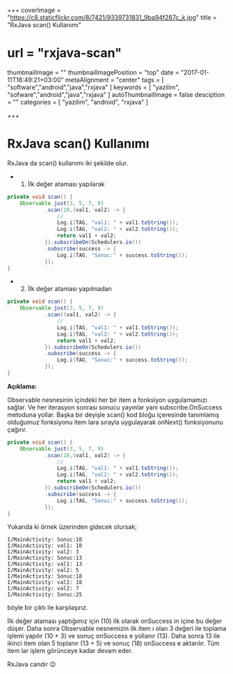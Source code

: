 +++
coverImage = "https://c8.staticflickr.com/8/7421/9339731831_9ba94f287c_k.jpg"
title = "RxJava scan() Kullanımı"
# url = "rxjava-scan"
thumbnailImage = ""
thumbnailImagePosition = "top"
date = "2017-01-11T18:49:21+03:00"
metaAlignment = "center"
tags = [
  "software","android","java","rxjava"
]
keywords = [
  "yazilim",
  "sofware","android","java","rxjava"
]
autoThumbnailImage = false
desciption = ""
categories = [
  "yazilim",
  "android",
  "rxjava"
]

+++

# RxJava scan() Kullanımı

RxJava da scan() kullanımı iki şekilde olur.

- 1. İlk değer ataması yapılarak

```java
private void scan() {
    Observable.just(3, 5, 7, 9)
            .scan(10,(val1, val2) -> {
                //
                Log.i(TAG, "val1: " + val1.toString());
                Log.i(TAG, "val2: " + val2.toString());
                return val1 + val2;
            }).subscribeOn(Schedulers.io())
            .subscribe(success -> {
                Log.i(TAG, "Sonuc:" + success.toString());
            });
}
```

- 2. İlk değer ataması yapılmadan

```java
private void scan() {
    Observable.just(3, 5, 7, 9)
            .scan((val1, val2) -> {
                //
                Log.i(TAG, "val1: " + val1.toString());
                Log.i(TAG, "val2: " + val2.toString());
                return val1 + val2;
            }).subscribeOn(Schedulers.io())
            .subscribe(success -> {
                Log.i(TAG, "Sonuc:" + success.toString());
            });
}
```
 

**Açıklama:**

Observable nesnesinin içindeki her bir item a fonksiyon uygulamamızı sağlar. Ve her iterasyon sonrası sonucu yayınlar yani subscribe.OnSuccess metoduna yollar. Başka bir deyişle scan() kod bloğu içeresinde tanımlamış olduğumuz fonksiyonu item lara sırayla uygulayarak onNext() fonksiyonunu çağırır.

 
```java
private void scan() {
    Observable.just(3, 5, 7, 9)
            .scan(10,(val1, val2) -> {
                //
                Log.i(TAG, "val1: " + val1.toString());
                Log.i(TAG, "val2: " + val2.toString());
                return val1 + val2;
            }).subscribeOn(Schedulers.io())
            .subscribe(success -> {
                Log.i(TAG, "Sonuc:" + success.toString());
            });
}
```

Yukarıda ki örnek üzerinden gidecek olursak;

```
I/MainActivity: Sonuc:10
I/MainActivity: val1: 10
I/MainActivity: val2: 3
I/MainActivity: Sonuc:13
I/MainActivity: val1: 13
I/MainActivity: val2: 5
I/MainActivity: Sonuc:18
I/MainActivity: val1: 18
I/MainActivity: val2: 7
I/MainActivity: Sonuc:25
```

böyle bir çıktı ile karşılaşırız.

İlk değer ataması yaptığımız için (10) ilk olarak onSuccess in içine bu değer düşer. Daha sonra Observable nesnemizin ilk item ı olan 3 değeri ile toplama işlemi yapılır (10 + 3) ve sonuç onSuccess e  yollanır (13). Daha sonra 13 ile ikinci item olan 5 toplanır (13 + 5) ve sonuç (18) onSuccess e aktarılır. Tüm item lar işlem görünceye kadar devam eder.

 

RxJava candır 😉

